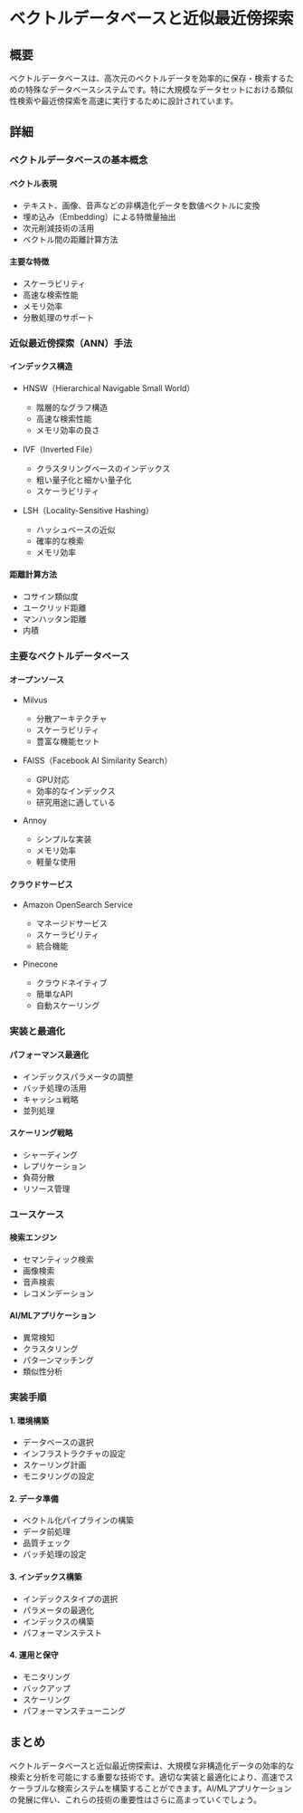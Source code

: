 # ベクトルデータベースと近似最近傍探索

## 概要
ベクトルデータベースは、高次元のベクトルデータを効率的に保存・検索するための特殊なデータベースシステムです。特に大規模なデータセットにおける類似性検索や最近傍探索を高速に実行するために設計されています。

## 詳細

### ベクトルデータベースの基本概念

#### ベクトル表現
- テキスト、画像、音声などの非構造化データを数値ベクトルに変換
- 埋め込み（Embedding）による特徴量抽出
- 次元削減技術の活用
- ベクトル間の距離計算方法

#### 主要な特徴
- スケーラビリティ
- 高速な検索性能
- メモリ効率
- 分散処理のサポート

### 近似最近傍探索（ANN）手法

#### インデックス構造
- HNSW（Hierarchical Navigable Small World）
  - 階層的なグラフ構造
  - 高速な検索性能
  - メモリ効率の良さ

- IVF（Inverted File）
  - クラスタリングベースのインデックス
  - 粗い量子化と細かい量子化
  - スケーラビリティ

- LSH（Locality-Sensitive Hashing）
  - ハッシュベースの近似
  - 確率的な検索
  - メモリ効率

#### 距離計算方法
- コサイン類似度
- ユークリッド距離
- マンハッタン距離
- 内積

### 主要なベクトルデータベース

#### オープンソース
- Milvus
  - 分散アーキテクチャ
  - スケーラビリティ
  - 豊富な機能セット

- FAISS（Facebook AI Similarity Search）
  - GPU対応
  - 効率的なインデックス
  - 研究用途に適している

- Annoy
  - シンプルな実装
  - メモリ効率
  - 軽量な使用

#### クラウドサービス
- Amazon OpenSearch Service
  - マネージドサービス
  - スケーラビリティ
  - 統合機能

- Pinecone
  - クラウドネイティブ
  - 簡単なAPI
  - 自動スケーリング

### 実装と最適化

#### パフォーマンス最適化
- インデックスパラメータの調整
- バッチ処理の活用
- キャッシュ戦略
- 並列処理

#### スケーリング戦略
- シャーディング
- レプリケーション
- 負荷分散
- リソース管理

### ユースケース

#### 検索エンジン
- セマンティック検索
- 画像検索
- 音声検索
- レコメンデーション

#### AI/MLアプリケーション
- 異常検知
- クラスタリング
- パターンマッチング
- 類似性分析

### 実装手順

#### 1. 環境構築
- データベースの選択
- インフラストラクチャの設定
- スケーリング計画
- モニタリングの設定

#### 2. データ準備
- ベクトル化パイプラインの構築
- データ前処理
- 品質チェック
- バッチ処理の設定

#### 3. インデックス構築
- インデックスタイプの選択
- パラメータの最適化
- インデックスの構築
- パフォーマンステスト

#### 4. 運用と保守
- モニタリング
- バックアップ
- スケーリング
- パフォーマンスチューニング

## まとめ
ベクトルデータベースと近似最近傍探索は、大規模な非構造化データの効率的な検索と分析を可能にする重要な技術です。適切な実装と最適化により、高速でスケーラブルな検索システムを構築することができます。AI/MLアプリケーションの発展に伴い、これらの技術の重要性はさらに高まっていくでしょう。 
